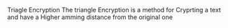 Triagle Encryption 
The triangle Encryption is a method for Cryprting a text and have a Higher amming distance from the original one
